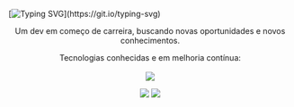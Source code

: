 [![Typing SVG](https://readme-typing-svg.herokuapp.com/?color=471BA6&size=35&center=true&vCenter=true&width=1000&lines=Olá+Terráqueos!+Eu+sou+o+Gustavo;)](https://git.io/typing-svg)

<div align="center">
    <p> Um dev em começo de carreira, buscando novas oportunidades e novos conhecimentos.</p>
</div>

<div>
    <p align="center"> Tecnologias conhecidas e em melhoria contínua:
        <br>
        <br>
        <a href="https://skillicons.dev">
            <img src="https://skillicons.dev/icons?i=js,html,css,git,mysql,tailwindcss,java,sass">
        </a>
    </p>
</div>

<div align="center"> 
        <a href = "mailto:gustavoasaturnino@gmail.com"><img src="https://img.shields.io/badge/-Gmail-%23333?style=for-the-badge&logo=gmail&logoColor=white" target="_blank"></a>
        <a href="https://www.linkedin.com/in/gustavo-saturnino/" target="_blank"><img src="https://img.shields.io/badge/-LinkedIn-%230077B5?style=for-the-badge&logo=linkedin&logoColor=white" target="_blank"></a>
</div>
